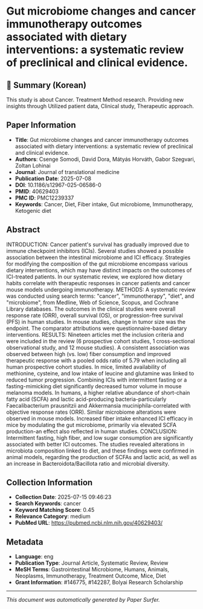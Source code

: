 # Gut microbiome changes and cancer immunotherapy outcomes associated with dietary interventions: a systematic review of preclinical and clinical evidence.

## 📝 Summary (Korean)
This study is about Cancer. Treatment Method research. Providing new insights through Utilized patient data, Clinical study, Therapeutic approach.

## Paper Information
- **Title**: Gut microbiome changes and cancer immunotherapy outcomes associated with dietary interventions: a systematic review of preclinical and clinical evidence.
- **Authors**: Csenge Somodi, David Dora, Mátyás Horváth, Gabor Szegvari, Zoltan Lohinai
- **Journal**: Journal of translational medicine
- **Publication Date**: 2025-07-08
- **DOI**: 10.1186/s12967-025-06586-0
- **PMID**: 40629403
- **PMC ID**: PMC12239337
- **Keywords**: Cancer, Diet, Fiber intake, Gut microbiome, Immunotherapy, Ketogenic diet

## Abstract
INTRODUCTION: Cancer patient's survival has gradually improved due to immune checkpoint inhibitors (ICIs). Several studies showed a possible association between the intestinal microbiome and ICI efficacy. Strategies for modifying the composition of the gut microbiome encompass various dietary interventions, which may have distinct impacts on the outcomes of ICI-treated patients. In our systematic review, we explored how dietary habits correlate with therapeutic responses in cancer patients and cancer mouse models undergoing immunotherapy. METHODS: A systematic review was conducted using search terms: "cancer", "immunotherapy", "diet", and "microbiome", from Medline, Web of Science, Scopus, and Cochrane Library databases. The outcomes in the clinical studies were overall response rate (ORR), overall survival (OS), or progression-free survival (PFS) in human studies. In mouse studies, change in tumor size was the endpoint. The comparator attributions were questionnaire-based dietary interventions. RESULTS: Nineteen articles met the inclusion criteria and were included in the review (6 prospective cohort studies, 1 cross-sectional observational study, and 12 mouse studies). A consistent association was observed between high (vs. low) fiber consumption and improved therapeutic response with a pooled odds ratio of 5.79 when including all human prospective cohort studies. In mice, limited availability of methionine, cysteine, and low intake of leucine and glutamine was linked to reduced tumor progression. Combining ICIs with intermittent fasting or a fasting-mimicking diet significantly decreased tumor volume in mouse melanoma models. In humans, a higher relative abundance of short-chain fatty acid (SCFA) and lactic acid-producing bacteria-particularly Faecalibacterium prausnitzii and Akkermansia muciniphila-correlated with objective response rates (ORR). Similar microbiome alterations were observed in mouse models. Increased fiber intake enhanced ICI efficacy in mice by modulating the gut microbiome, primarily via elevated SCFA production-an effect also reflected in human studies. CONCLUSION: Intermittent fasting, high fiber, and low sugar consumption are significantly associated with better ICI outcomes. The studies revealed alterations in microbiota composition linked to diet, and these findings were confirmed in animal models, regarding the production of SCFAs and lactic acid, as well as an increase in Bacteroidota/Bacillota ratio and microbial diversity.

## Collection Information
- **Collection Date**: 2025-07-15 09:46:23
- **Search Keywords**: cancer
- **Keyword Matching Score**: 0.45
- **Relevance Category**: medium
- **PubMed URL**: https://pubmed.ncbi.nlm.nih.gov/40629403/

## Metadata
- **Language**: eng
- **Publication Type**: Journal Article, Systematic Review, Review
- **MeSH Terms**: Gastrointestinal Microbiome, Humans, Animals, Neoplasms, Immunotherapy, Treatment Outcome, Mice, Diet
- **Grant Information**: #146775, #142287, Bolyai Research Scholarship

---
*This document was automatically generated by Paper Surfer.*
